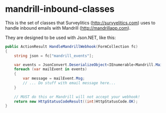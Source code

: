 mandrill-inbound-classes
========================

This is the set of classes that Surveylitics (http://survyelitics.com) uses to handle inbound emails with Mandrill (http://mandrillapp.com).

They are designed to be used with Json.NET, like this:
```csharp
public ActionResult HandleMandrillWebhook(FormCollection fc)
{
	string json = fc["mandrill_events"];

	var events = JsonConvert.DeserializeObject<IEnumerable<Mandrill.MailEvent>>(json);
	foreach (var mailEvent in events)
	{
		var message = mailEvent.Msg;
		// ... Do stuff with email message here...
	}
	
	// MUST do this or Mandrill will not accept your webhook!
    return new HttpStatusCodeResult((int)HttpStatusCode.OK);
}
```
